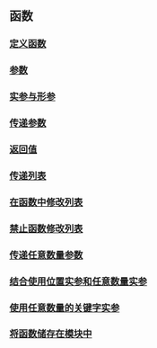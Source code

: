 ## 函数

### [定义函数](./function.py)

### [参数](./param.py)

### [实参与形参](./real-formal-param.py)

### [传递参数](./transfer-param.md)

### [返回值](./return.md)

### [传递列表](./list.py)

### [在函数中修改列表](./modify-list.py)

### [禁止函数修改列表](./prohibit-modify-list.py)

### [传递任意数量参数](./arbitrary-param.py)

### [结合使用位置实参和任意数量实参](./position-arbitrary-param.py)

### [使用任意数量的关键字实参](./keyword-arbitrary-param.py)

### [将函数储存在模块中](./import.py)

